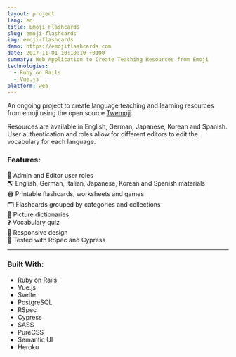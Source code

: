 ```yaml
---
layout: project
lang: en
title: Emoji Flashcards
slug: emoji-flashcards
img: emoji-flashcards
demo: https://emojiflashcards.com
date: 2017-11-01 10:10:10 +0100
summary: Web Application to Create Teaching Resources from Emoji
technologies:
  - Ruby on Rails
  - Vue.js
platform: web
---
```

An ongoing project to create language teaching and learning resources from emoji using the open source [Twemoji](https://github.com/twitter/twemoji). 

Resources are available in English, German, Japanese, Korean and Spanish. User authentication and roles allow for different editors to edit the vocabulary for each language.

### Features:

👤 Admin and Editor user roles  
🌎 English, German, Italian, Japanese, Korean and Spanish materials  
🖨 Printable flashcards, worksheets and games  
🗂 Flashcards grouped by categories and collections  
📘 Picture dictionaries  
❓ Vocabulary quiz  
📱 Responsive design  
📝 Tested with RSpec and Cypress  

---

### Built With:

- Ruby on Rails
- Vue.js
- Svelte
- PostgreSQL
- RSpec
- Cypress
- SASS
- PureCSS
- Semantic UI
- Heroku
